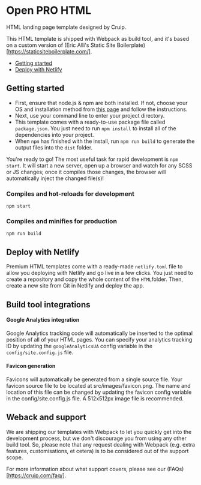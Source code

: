 # Open PRO HTML

HTML landing page template designed by Cruip.

This HTML template is shipped with Webpack as build tool, and it's based on a custom version of (Eric Alli's Static Site Boilerplate)[https://staticsiteboilerplate.com/].

* [Getting started](#getting-started)
* [Deploy with Netlify](#deploy-with-netlify)

## Getting started

* First, ensure that node.js & npm are both installed. If not, choose your OS and installation method from [this page](https://nodejs.org/en/download/package-manager/) and follow the instructions.
* Next, use your command line to enter your project directory.
* This template comes with a ready-to-use package file called `package.json`. You just need to run `npm install` to install all of the dependencies into your project.
* When `npm` has finished with the install, run `npm run build` to generate the output files into the `dist` folder.

You're ready to go! The most useful task for rapid development is `npm start`. It will start a new server, open up a browser and watch for any SCSS or JS changes; once it compiles those changes, the browser will automatically inject the changed file(s)!

### Compiles and hot-reloads for development
```
npm start
```

### Compiles and minifies for production
```
npm run build
```

## Deploy with Netlify
Premium HTML templates come with a ready-made `netlify.toml` file to allow you deploying with Netlify and go live in a few clicks. You just need to create a repository and copy the whole content of the `HTML`folder. Then, create a new site from Git in Netlify and deploy the app.

## Build tool integrations

#### Google Analytics integration
Google Analytics tracking code will automatically be inserted to the optimal position of all of your HTML pages. You can specify your analytics tracking ID by updating the `googleAnalyticsUA` config variable in the `config/site.config.js` file.

#### Favicon generation
Favicons will automatically be generated from a single source file. Your favicon source file to be located at src/images/favicon.png. The name and location of this file can be changed by updating the favicon config variable in the config/site.config.js file. A 512x512px image file is recommended.

## Weback and support
We are shipping our templates with Webpack to let you quickly get into the development process, but we don't discourage you from using any other build tool. So, please note that any request dealing with Webpack (e.g. extra features, customisations, et cetera) is to be considered out of the support scope.

For more information about what support covers, please see our (FAQs)[https://cruip.com/faq/].